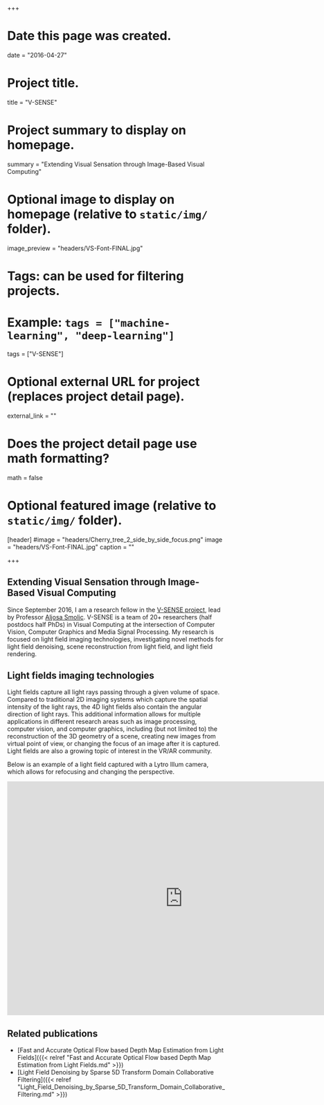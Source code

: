 +++
# Date this page was created.
date = "2016-04-27"

# Project title.
title = "V-SENSE"

# Project summary to display on homepage.
summary = "Extending Visual Sensation through Image-Based Visual Computing"

# Optional image to display on homepage (relative to `static/img/` folder).
image_preview = "headers/VS-Font-FINAL.jpg"

# Tags: can be used for filtering projects.
# Example: `tags = ["machine-learning", "deep-learning"]`
tags = ["V-SENSE"]

# Optional external URL for project (replaces project detail page).
external_link = ""

# Does the project detail page use math formatting?
math = false

# Optional featured image (relative to `static/img/` folder).
[header]
#image = "headers/Cherry_tree_2_side_by_side_focus.png"
image = "headers/VS-Font-FINAL.jpg"
caption = ""

+++

## Extending Visual Sensation through Image-Based Visual Computing

Since September 2016, I am a research fellow in the [V-SENSE project](https://v-sense.scss.tcd.ie/), lead by Professor [Aljosa Smolic](https://www.scss.tcd.ie/Aljosa.Smolic/).
V-SENSE is a team of 20+ researchers (half postdocs half PhDs) in Visual Computing at the intersection of Computer Vision, Computer Graphics and Media Signal Processing.
My research is focused on light field imaging technologies, investigating novel methods for light field denoising, scene reconstruction from light field, and light field rendering.

## Light fields imaging technologies

Light fields capture all light rays passing through a given volume of space.
Compared to traditional 2D imaging systems which capture the spatial intensity of the light rays, the 4D light fields also contain the angular direction of light rays.
This additional information allows for multiple applications in different research areas such as image processing, computer vision, and computer graphics, including (but not limited to) the reconstruction of the 3D geometry of a scene, creating new images from virtual point of view, or changing the focus of an image after it is captured.
Light fields are also a growing topic of interest in the VR/AR community.

Below is an example of a light field captured with a Lytro Illum camera, which allows for refocusing and changing the perspective.

<iframe width='809' height='540' src='https://www.scss.tcd.ie/~alainm/vid/Lytro_example.mp4' frameborder='0' allowfullscreen scrolling='no'></iframe>


## Related publications

* [Fast and Accurate Optical Flow based Depth Map Estimation from Light Fields]({{< relref "Fast and Accurate Optical Flow based Depth Map Estimation from Light Fields.md" >}})
* [Light Field Denoising by Sparse 5D Transform Domain Collaborative Filtering]({{< relref "Light_Field_Denoising_by_Sparse_5D_Transform_Domain_Collaborative_Filtering.md" >}})
